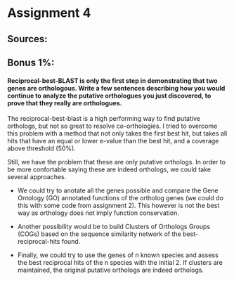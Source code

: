 # Assignment 4 

## Sources:



## Bonus 1%:


#### Reciprocal-best-BLAST is only the first step in demonstrating that two genes are orthologous.  Write a few sentences describing how you would continue to analyze the putative orthologues you just discovered, to prove that they really are orthologues.


The reciprocal-best-blast is a high performing way to find putative orthologs, but not so great to resolve co-orthologies. I tried to overcome this problem with a method that not only takes the first best hit, but takes all hits that have an equal or lower e-value than the best hit, and a coverage above threshold (50%).

Still, we have the problem that these are only putative orthologs. In order to be more confortable saying these are indeed orthologs, we could take several approaches.

- We could try to anotate all the genes possible and compare the Gene Ontology (GO) annotated functions of the ortholog genes (we could do this with some code from assignment 2). This however is not the best way as orthology does not imply function conservation.

- Another possibility would be to build Clusters of Orthologs Groups (COGs) based on the sequence similarity network of the best-reciprocal-hits found.

- Finally, we could try to use the genes of n known species and assess the best reciprocal hits of the n species with the initial 2. If clusters are maintained, the original putative orthologs are indeed orthologs.

